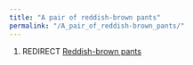 ```yaml
---
title: "A pair of reddish-brown pants"
permalink: "/A_pair_of_reddish-brown_pants/"
---
```


1.  REDIRECT [Reddish-brown pants](Reddish-brown_pants "wikilink")